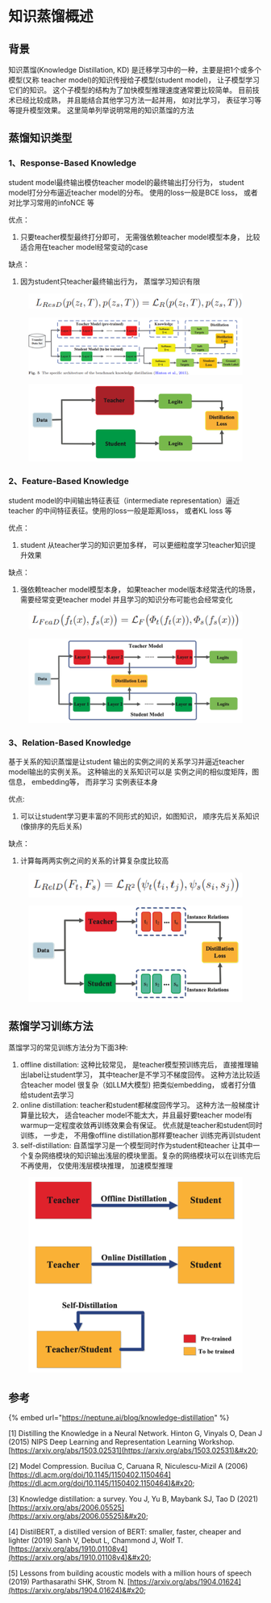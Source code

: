 # 知识蒸馏概述

## 背景

知识蒸馏(Knowledge Distillation, KD) 是迁移学习中的一种，主要是把1个或多个模型(又称 teacher model)的知识传授给子模型(student model)， 让子模型学习它们的知识。 这个子模型的结构为了加快模型推理速度通常要比较简单。 目前技术已经比较成熟， 并且能结合其他学习方法一起并用， 如对比学习， 表征学习等等提升模型效果。 这里简单列举说明常用的知识蒸馏的方法

## 蒸馏知识类型

### 1、Response-Based Knowledge

student model最终输出模仿teacher model的最终输出打分行为， student model打分分布逼近teacher model的分布。 使用的loss一般是BCE loss， 或者对比学习常用的infoNCE 等

优点：

1. 只要teacher模型最终打分即可， 无需强依赖teacher model模型本身， 比较适合用在teacher model经常变动的case

缺点：

1. 因为student只teacher最终输出行为， 蒸馏学习知识有限

<figure><img src="../.gitbook/assets/image (18).png" alt=""><figcaption></figcaption></figure>

<figure><img src="../.gitbook/assets/image (16).png" alt=""><figcaption></figcaption></figure>

<figure><img src="../.gitbook/assets/image (12).png" alt=""><figcaption></figcaption></figure>

### 2、Feature-Based Knowledge

student model的中间输出特征表征（intermediate representation）逼近teacher 的中间特征表征。使用的loss一般是距离loss， 或者KL loss 等

优点：

1. student 从teacher学习的知识更加多样， 可以更细粒度学习teacher知识提升效果

缺点：

1. 强依赖teacher model模型本身， 如果teacher model版本经常迭代的场景， 需要经常变更teacher model 并且学习的知识分布可能也会经常变化

<figure><img src="../.gitbook/assets/image (17).png" alt=""><figcaption></figcaption></figure>

<figure><img src="../.gitbook/assets/image (13).png" alt=""><figcaption></figcaption></figure>

### 3、Relation-Based Knowledge

基于关系的知识蒸馏是让student 输出的实例之间的关系学习并逼近teacher model输出的实例关系。 这种输出的关系知识可以是 实例之间的相似度矩阵，图信息， embedding等， 而非学习 实例表征本身

优点:

1. 可以让student学习更丰富的不同形式的知识，如图知识， 顺序先后关系知识(像排序的先后关系)

缺点：

1. 计算每两两实例之间的关系的计算复杂度比较高

<figure><img src="../.gitbook/assets/image (19).png" alt=""><figcaption></figcaption></figure>

<figure><img src="../.gitbook/assets/image (14).png" alt=""><figcaption></figcaption></figure>

## 蒸馏学习训练方法

蒸馏学习的常见训练方法分为下面3种:

1. offline distillation: 这种比较常见， 是teacher模型预训练完后， 直接推理输出label让student学习， 其中teacher是不学习不梯度回传。 这种方法比较适合teacher model 很复杂（如LLM大模型) 把类似embedding， 或者打分值给student去学习
2. online distillation: teacher和student都梯度回传学习。 这种方法一般梯度计算量比较大， 适合teacher model不能太大，并且最好要teacher model有warmup一定程度收敛再训练效果会有保证。 优点就是teacher和student同时训练， 一步走， 不用像offline distillation那样要teacher 训练完再训student
3. self-distillation: 自蒸馏学习是一个模型同时作为student和teacher 让其中一个复杂网络模块的知识输出浅层的模块里面。复杂的网络模块可以在训练完后不再使用， 仅使用浅层模块推理， 加速模型推理

<figure><img src="../.gitbook/assets/image (15).png" alt=""><figcaption></figcaption></figure>

##

## 参考

{% embed url="https://neptune.ai/blog/knowledge-distillation" %}

\[1] Distilling the Knowledge in a Neural Network. Hinton G, Vinyals O, Dean J (2015) NIPS Deep Learning and Representation Learning Workshop. [https://arxiv.org/abs/1503.02531](https://arxiv.org/abs/1503.02531)&#x20;

\[2] Model Compression. Bucilua C, Caruana R, Niculescu-Mizil A (2006) [https://dl.acm.org/doi/10.1145/1150402.1150464](https://dl.acm.org/doi/10.1145/1150402.1150464)&#x20;

\[3] Knowledge distillation: a survey. You J, Yu B, Maybank SJ, Tao D (2021)  [https://arxiv.org/abs/2006.05525](https://arxiv.org/abs/2006.05525)&#x20;

\[4] DistilBERT, a distilled version of BERT: smaller, faster, cheaper and lighter (2019) Sanh V, Debut L, Chammond J, Wolf T. [https://arxiv.org/abs/1910.01108v4](https://arxiv.org/abs/1910.01108v4)&#x20;

\[5] Lessons from building acoustic models with a million hours of speech (2019) Parthasarathi SHK, Strom N. [https://arxiv.org/abs/1904.01624](https://arxiv.org/abs/1904.01624)&#x20;
